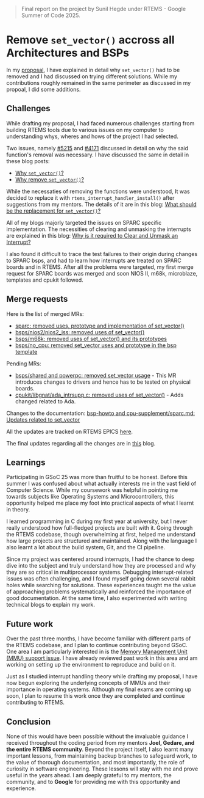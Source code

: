> Final report on the project by Sunil Hegde under RTEMS - Google Summer of Code 2025.

# Remove `set_vector()` accross all Architectures and BSPs

In my [proposal](./SunilHegde_Proposal_RTEMS_GSoc25.pdf), I have explained in detail why `set_vector()` had to be removed and  I had discussed on trying different solutions. While my contributions roughly remained in the same perimeter as discussed in my propoal, I did some additions.

## Challenges

While drafting my proposal, I had faced numerous challenges starting from building RTEMS tools due to various issues on my computer to understanding whys, wheres and hows of the project I had selected. 

Two issues, namely [#5215](https://gitlab.rtems.org/rtems/rtos/rtems/-/issues/5215) and [#4171](https://gitlab.rtems.org/rtems/rtos/rtems/-/issues/4171) discussed in detail on why the said function's removal was necessary. I have discussed the same in detail in these blog posts:
- [Why `set_vector()`?](https://blog.sunilhegde.tech/blog/why_set_vector)
- [Why remove `set_vector()`?](https://blog.sunilhegde.tech/blog/why_remove_set_vector)

While the necessaties of removing the functions were understood, It was decided to replace it with `rtems_interrupt_handler_install()` after suggestions from my mentors. The details of it are in this blog: [What should be the replacement for `set_vector()`?](https://blog.sunilhegde.tech/blog/what_should_be_the_replacement_for_set_vector)

All of my blogs majorly targeted the issues on SPARC specific implementation. The necessities of clearing and unmasking the interrupts are explained in this blog: [Why is it required to Clear and Unmask an Interrupt?](https://blog.sunilhegde.tech/blog/why_is_it_required_to_clear_and_unmask_an_interrupt)

I also found it difficult to trace the test failures to their origin during changes to SPARC bsps, and had to learn how interrupts are treated on SPARC boards and in RTEMS. After all the problems were targeted, my first merge request for SPARC boards was merged and soon NIOS II, m68k, microblaze, templates and cpukit followed.

## Merge requests

Here is the list of merged MRs:
- [sparc: removed uses, prototype and implementation of set_vector()](https://gitlab.rtems.org/rtems/rtos/rtems/-/merge_requests/447)
- [bsps/nios2/nios2_iss: removed uses of set_vector()](https://gitlab.rtems.org/rtems/rtos/rtems/-/merge_requests/560)
- [bsps/m68k: removed uses of set_vector() and its prototypes](https://gitlab.rtems.org/rtems/rtos/rtems/-/merge_requests/624)
- [bsps/no_cpu: removed set_vector uses and prototype in the bsp template](https://gitlab.rtems.org/rtems/rtos/rtems/-/merge_requests/659)

Pending MRs:
- [bsps/shared and powerpc: removed set_vector usage](https://gitlab.rtems.org/rtems/rtos/rtems/-/merge_requests/638) - This MR introduces changes to drivers and hence has to be tested on physical boards.
- [cpukit/libgnat/ada_intrsupp.c: removed uses of set_vector()](https://gitlab.rtems.org/rtems/rtos/rtems/-/merge_requests/658) - Adds changed related to Ada.

Changes to the documentation: [bsp-howto and cpu-supplement/sparc.md: Updates related to set_vector](https://gitlab.rtems.org/rtems/docs/rtems-docs/-/merge_requests/180)

All the updates are tracked on RTEMS EPICS [here](https://gitlab.rtems.org/groups/rtems/-/epics/26).

The final updates regarding all the changes are in [this](https://blog.sunilhegde.tech/blog/gsoc_update_set_vector_is_gone) blog.

## Learnings

Participating in GSoC 25 was more than fruitful to be honest. Before this summer I was confused about what actually interests me in the vast field of Computer Science. While my coursework was helpful in pointing me towards subjects like Operating Systems and Microcontrollers, this opportunity helped me place my foot into practical aspects of what I learnt in theory.

I learned programming in C during my first year at university, but I never really understood how full-fledged projects are built with it. Going through the RTEMS codebase, though overwhelming at first, helped me understand how large projects are structured and maintained. Along with the language I also learnt a lot about the build system, Git, and the CI pipeline.

Since my project was centered around interrupts, I had the chance to deep dive into the subject and truly understand how they are processed and why they are so critical in multiprocessor systems. Debugging interrupt-related issues was often challenging, and I found myself going down several rabbit holes while searching for solutions. These experiences taught me the value of approaching problems systematically and reinforced the importance of good documentation. At the same time, I also experimented with writing technical blogs to explain my work.

## Future work

Over the past three months, I have become familiar with different parts of the RTEMS codebase, and I plan to continue contributing beyond GSoC. One area I am particularly interested in is the [Memory Management Unit (MMU) support issue](https://gitlab.rtems.org/rtems/programs/gsoc/-/issues/5). I have already reviewed past work in this area and am working on setting up the environment to reproduce and build on it.

Just as I studied interrupt handling theory while drafting my proposal, I have now begun exploring the underlying concepts of MMUs and their importance in operating systems. Although my final exams are coming up soon, I plan to resume this work once they are completed and continue contributing to RTEMS.

## Conclusion 
None of this would have been possible without the invaluable guidance I received throughout the coding period from my mentors **Joel, Gedare, and the entire RTEMS community**. Beyond the project itself, I also learnt many important lessons, from maintaining backup branches to safeguard work, to the value of thorough documentation, and most importantly, the role of curiosity in software engineering. These lessons will stay with me and prove useful in the years ahead. I am deeply grateful to my mentors, the community, and to **Google** for providing me with this opportunity and experience.